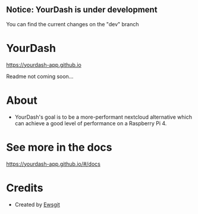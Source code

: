 ## Notice: YourDash is under development

You can find the current changes on the "dev" branch

# YourDash

https://yourdash-app.github.io

Readme not coming soon...

# About

- YourDash's goal is to be a more-performant nextcloud alternative which can achieve a good level of performance on a
  Raspberry Pi 4.

# See more in the docs

https://yourdash-app.github.io/#/docs

# Credits

- Created by [Ewsgit](https://github.com/ewsgit)
